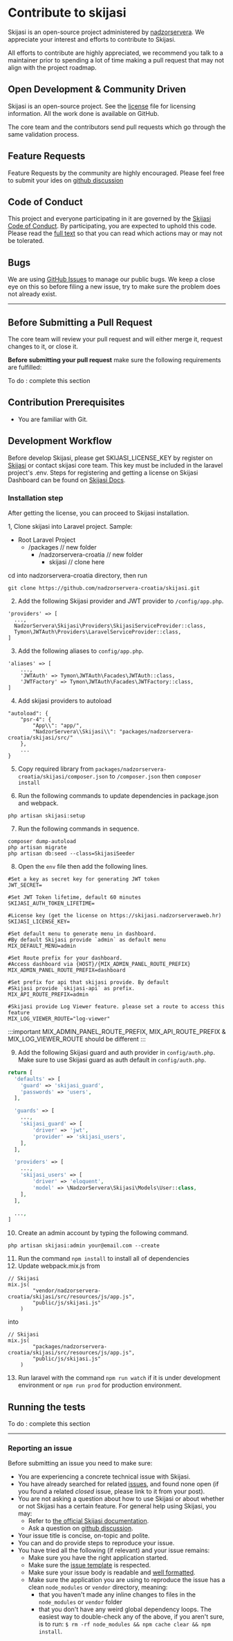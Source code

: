 # Contribute to skijasi

Skijasi is an open-source project administered by [nadzorservera](https://soft.nadzorserveraweb.hr). We appreciate your interest and efforts to contribute to Skijasi.

All efforts to contribute are highly appreciated, we recommend you talk to a maintainer prior to spending a lot of time making a pull request that may not align with the project roadmap.

## Open Development & Community Driven

Skijasi is an open-source project. See the [license](https://github.com/nadzorservera-croatia/skijasi/blob/master/license) file for licensing information. All the work done is available on GitHub.

The core team and the contributors send pull requests which go through the same validation process.

## Feature Requests

Feature Requests by the community are highly encouraged. Please feel free to submit your ides on [github discussion](https://github.com/nadzorservera-croatia/skijasi/discussions/categories/ideas)

## Code of Conduct

This project and everyone participating in it are governed by the [Skijasi Code of Conduct](code_of_conduct.md). By participating, you are expected to uphold this code. Please read the [full text](code_of_conduct.md) so that you can read which actions may or may not be tolerated.

## Bugs

We are using [GitHub Issues](https://github.com/nadzorservera-croatia/skijasi/issues) to manage our public bugs. We keep a close eye on this so before filing a new issue, try to make sure the problem does not already exist.

---

## Before Submitting a Pull Request

The core team will review your pull request and will either merge it, request changes to it, or close it.

**Before submitting your pull request** make sure the following requirements are fulfilled:

To do : complete this section

## Contribution Prerequisites

- You are familiar with Git.

## Development Workflow

Before develop Skijasi, please get SKIJASI_LICENSE_KEY by  register on <a href="https://skijasi.nadzorserveraweb.hr/" target="_blank">Skijasi</a> or contact skijasi core team. This key must be included in the laravel project's .env.
Steps for registering and getting a license on Skijasi Dashboard can be found on <a href="https://skijasi-docs.nadzorserveraweb.hr/docs/en/getting-started/installation/" target="_blank">Skijasi Docs</a>.

### Installation step

After getting the license, you can proceed to Skijasi installation.

1, Clone skijasi into Laravel project. Sample:
- Root Laravel Project
  - /packages // new folder
    - /nadzorservera-croatia // new folder
      - skijasi // clone here

cd into nadzorservera-croatia directory, then run
```
git clone https://github.com/nadzorservera-croatia/skijasi.git
```

2. Add the following Skijasi provider and JWT provider to ```/config/app.php```.

```
'providers' => [
  ...,
  NadzorServera\Skijasi\Providers\SkijasiServiceProvider::class,
  Tymon\JWTAuth\Providers\LaravelServiceProvider::class,
]
```

3. Add the following aliases to ```config/app.php```.
```
'aliases' => [
    ...,
    'JWTAuth' => Tymon\JWTAuth\Facades\JWTAuth::class,
    'JWTFactory' => Tymon\JWTAuth\Facades\JWTFactory::class,
]
```

4. Add skijasi providers to autoload

```
"autoload": {
    "psr-4": {
        "App\\": "app/",
        "NadzorServera\\Skijasi\\": "packages/nadzorservera-croatia/skijasi/src/"
    },
    ...
}
```

5. Copy required library from ```packages/nadzorservera-croatia/skijasi/composer.json``` to ```/composer.json``` then ```composer install```

6. Run the following commands to update dependencies in package.json and webpack.
```
php artisan skijasi:setup
```

7. Run the following commands in sequence.
```
composer dump-autoload
php artisan migrate
php artisan db:seed --class=SkijasiSeeder
```

8. Open the ```env``` file then add the following lines.
```
#Set a key as secret key for generating JWT token
JWT_SECRET=

#Set JWT Token lifetime, default 60 minutes
SKIJASI_AUTH_TOKEN_LIFETIME=

#License key (get the license on https://skijasi.nadzorserveraweb.hr)
SKIJASI_LICENSE_KEY=

#Set default menu to generate menu in dashboard. 
#By default Skijasi provide `admin` as default menu
MIX_DEFAULT_MENU=admin

#Set Route prefix for your dashboard. 
#Access dashboard via {HOST}/{MIX_ADMIN_PANEL_ROUTE_PREFIX}
MIX_ADMIN_PANEL_ROUTE_PREFIX=dashboard

#Set prefix for api that skijasi provide. By default 
#Skijasi provide `skijasi-api` as prefix. 
MIX_API_ROUTE_PREFIX=admin

#Skijasi provide Log Viewer feature. please set a route to access this feature
MIX_LOG_VIEWER_ROUTE="log-viewer"
```
:::important
MIX_ADMIN_PANEL_ROUTE_PREFIX, MIX_API_ROUTE_PREFIX & MIX_LOG_VIEWER_ROUTE should be different
:::

9. Add the following Skijasi guard and auth provider in ```config/auth.php```. Make sure to use Skijasi guard as auth default in ```config/auth.php```.
<!--DOCUSAURUS_CODE_TABS-->
<!--PHP-->
```php
return [
  'defaults' => [
    'guard' => 'skijasi_guard',
    'passwords' => 'users',
  ],

  'guards' => [
    ...,
    'skijasi_guard' => [
        'driver' => 'jwt',
        'provider' => 'skijasi_users',
    ],
  ],

  'providers' => [
    ...,
    'skijasi_users' => [
        'driver' => 'eloquent',
        'model' => \NadzorServera\Skijasi\Models\User::class,
    ],
  ],

  ...,
]
```
<!--END_DOCUSAURUS_CODE_TABS-->

10. Create an admin account by typing the following command.
```
php artisan skijasi:admin your@email.com --create
```

11. Run the command ```npm install``` to install all of dependencies
12. Update webpack.mix.js from
```
// Skijasi
mix.js(
        "vendor/nadzorservera-croatia/skijasi/src/resources/js/app.js",
        "public/js/skijasi.js"
    )
```
into
```
// Skijasi
mix.js(
        "packages/nadzorservera-croatia/skijasi/src/resources/js/app.js",
        "public/js/skijasi.js"
    )
```
13. Run laravel with the command ```npm run watch``` if it is under development environment or ```npm run prod``` for production environment.

## Running the tests

To do : complete this section

---

### Reporting an issue

Before submitting an issue you need to make sure:

- You are experiencing a concrete technical issue with Skijasi.
- You have already searched for related [issues](https://github.com/nadzorservera-croatia/skijasi/issues), and found none open (if you found a related _closed_ issue, please link to it from your post).
- You are not asking a question about how to use Skijasi or about whether or not Skijasi has a certain feature. For general help using Skijasi, you may:
  - Refer to [the official Skijasi documentation](https://skijasi-docs.nadzorserveraweb.hr).
  - Ask a question on [github discussion](https://github.com/nadzorservera-croatia/skijasi/discussions).
- Your issue title is concise, on-topic and polite.
- You can and do provide steps to reproduce your issue.
- You have tried all the following (if relevant) and your issue remains:
  - Make sure you have the right application started.
  - Make sure the [issue template](.github/ISSUE_TEMPLATE) is respected.
  - Make sure your issue body is readable and [well formatted](https://guides.github.com/features/mastering-markdown).
  - Make sure the application you are using to reproduce the issue has a clean `node_modules` or `vendor` directory, meaning:
    - that you haven't made any inline changes to files in the `node_modules` or `vendor` folder
    - that you don't have any weird global dependency loops. The easiest way to double-check any of the above, if you aren't sure, is to run: `$ rm -rf node_modules && npm cache clear && npm install`.